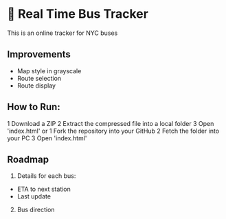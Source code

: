 # 🚌 Real Time Bus Tracker
<p>This is an online tracker for NYC buses</p>

## Improvements
- Map style in grayscale
- Route selection
- Route display

## How to Run:
1 Download a ZIP
2 Extract the compressed file into a local folder
3 Open 'index.html'
or 
1 Fork the repository into your GitHub
2 Fetch the folder into your PC
3 Open 'index.html'

## Roadmap
1. Details for each bus:
- ETA to next station
- Last update
2. Bus direction